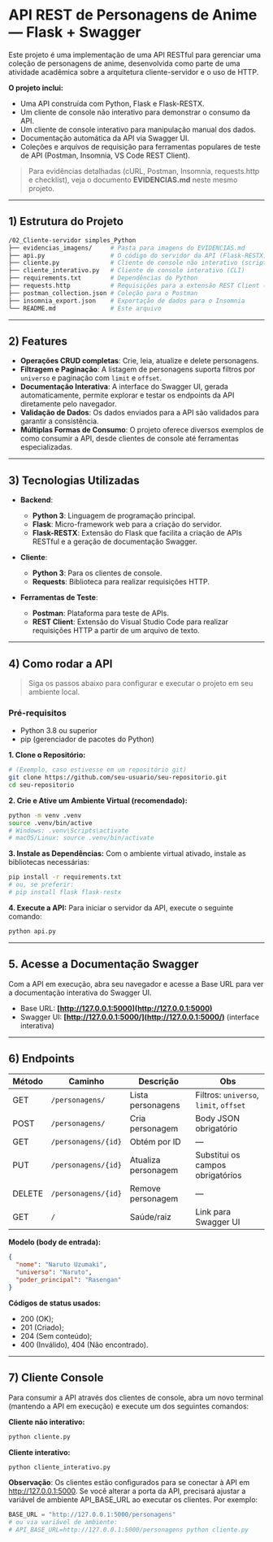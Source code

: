 # API REST de Personagens de Anime — Flask + Swagger

Este projeto é uma implementação de uma API RESTful para gerenciar uma coleção de personagens de anime, desenvolvida como parte de uma atividade acadêmica sobre a arquitetura cliente-servidor e o uso de HTTP.

**O projeto inclui:**

- Uma API construída com Python, Flask e Flask-RESTX.
- Um cliente de console não interativo para demonstrar o consumo da API.
- Um cliente de console interativo para manipulação manual dos dados.
- Documentação automática da API via Swagger UI.
- Coleções e arquivos de requisição para ferramentas populares de teste de API (Postman, Insomnia, VS Code REST Client).

> Para evidências detalhadas (cURL, Postman, Insomnia, requests.http e checklist), veja o documento **EVIDENCIAS.md** neste mesmo projeto.
---

## 1) Estrutura do Projeto

```bash
/02_Cliente-servidor simples_Python
├── evidencias_imagens/     # Pasta para imagens do EVIDENCIAS.md
├── api.py                  # O código do servidor da API (Flask-RESTX)
├── cliente.py              # Cliente de console não interativo (script)
├── cliente_interativo.py   # Cliente de console interativo (CLI)
├── requirements.txt        # Dependências do Python
├── requests.http           # Requisições para a extensão REST Client (VS Code)
├── postman_collection.json # Coleção para o Postman
├── insomnia_export.json    # Exportação de dados para o Insomnia
└── README.md               # Este arquivo
```

---

## 2) Features

- **Operações CRUD completas**: Crie, leia, atualize e delete personagens.
- **Filtragem e Paginação**: A listagem de personagens suporta filtros por `universo` e paginação com `limit` e `offset`.
- **Documentação Interativa**: A interface do Swagger UI, gerada automaticamente, permite explorar e testar os endpoints da API diretamente pelo navegador.
- **Validação de Dados**: Os dados enviados para a API são validados para garantir a consistência.
- **Múltiplas Formas de Consumo**: O projeto oferece diversos exemplos de como consumir a API, desde clientes de console até ferramentas especializadas.

---

## 3) Tecnologias Utilizadas

- **Backend**:
  - **Python 3**: Linguagem de programação principal.
  - **Flask**: Micro-framework web para a criação do servidor.
  - **Flask-RESTX**: Extensão do Flask que facilita a criação de APIs RESTful e a geração de documentação Swagger.

- **Cliente**:
  - **Python 3**: Para os clientes de console.
  - **Requests**: Biblioteca para realizar requisições HTTP.

- **Ferramentas de Teste**:
  - **Postman**: Plataforma para teste de APIs.
  - **REST Client**: Extensão do Visual Studio Code para realizar requisições HTTP a partir de um arquivo de texto.

---

## 4) Como rodar a API

> Siga os passos abaixo para configurar e executar o projeto em seu ambiente local.

### Pré-requisitos

- Python 3.8 ou superior
- pip (gerenciador de pacotes do Python)

**1. Clone o Repositório:**

```bash
# (Exemplo, caso estivesse em um repositório git)
git clone https://github.com/seu-usuario/seu-repositorio.git
cd seu-repositorio
```

**2. Crie e Ative um Ambiente Virtual (recomendado):**

```bash
python -m venv .venv
source .venv/bin/active
# Windows: .venv\Scripts\activate
# macOS/Linux: source .venv/bin/activate
```

**3. Instale as Dependências:**
Com o ambiente virtual ativado, instale as bibliotecas necessárias:

```bash
pip install -r requirements.txt
# ou, se preferir:
# pip install flask flask-restx
```

**4. Execute a API:**
Para iniciar o servidor da API, execute o seguinte comando:

```bash
python api.py
```

---

## 5. Acesse a Documentação Swagger

Com a API em execução, abra seu navegador e acesse a Base URL para ver a documentação interativa do Swagger UI.

- Base URL: **[http://127.0.0.1:5000](http://127.0.0.1:5000)**
- Swagger UI: **[http://127.0.0.1:5000/](http://127.0.0.1:5000/)** (interface interativa)

---

## 6) Endpoints

| Método | Caminho             | Descrição           | Obs                                    |
| ------ | ------------------- | ------------------- | -------------------------------------- |
| GET    | `/personagens/`     | Lista personagens   | Filtros: `universo`, `limit`, `offset` |
| POST   | `/personagens/`     | Cria personagem     | Body JSON obrigatório                  |
| GET    | `/personagens/{id}` | Obtém por ID        | —                                      |
| PUT    | `/personagens/{id}` | Atualiza personagem | Substitui os campos obrigatórios       |
| DELETE | `/personagens/{id}` | Remove personagem   | —                                      |
| GET    | `/`                 | Saúde/raiz          | Link para Swagger UI                   |

**Modelo (body de entrada):**

```json
{
  "nome": "Naruto Uzumaki",
  "universo": "Naruto",
  "poder_principal": "Rasengan"
}
```

**Códigos de status usados:**

- 200 (OK);
- 201 (Criado);
- 204 (Sem conteúdo);
- 400 (Inválido), 404 (Não encontrado).

---

## 7) Cliente Console

Para consumir a API através dos clientes de console, abra um novo terminal (mantendo a API em execução) e execute um dos seguintes comandos:

**Cliente não interativo:**

```bash
python cliente.py
```

**Cliente interativo:**

```bash
python cliente_interativo.py
```

**Observação**: Os clientes estão configurados para se conectar à API em <http://127.0.0.1:5000>. Se você alterar a porta da API, precisará ajustar a variável de ambiente API_BASE_URL ao executar os clientes. Por exemplo:

```python
BASE_URL = "http://127.0.0.1:5000/personagens"
# ou via variável de ambiente:
# API_BASE_URL=http://127.0.0.1:5000/personagens python cliente.py
```
